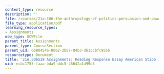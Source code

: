 ```yaml
---
content_type: resource
description: ''
file: /courses/21a-506-the-anthropology-of-politics-persuasion-and-power-spring-2019/ecbc1755faaabda9ddc545642a1d99d3_MIT21A_506S19_Sec3Mod1Respons2.pdf
file_type: application/pdf
learning_resource_types:
- Assignments
ocw_type: OCWFile
parent_title: Assignments
parent_type: CourseSection
parent_uid: 66804546-8062-2b57-04b3-db13cbfc95bb
resourcetype: Document
title: '21A.506S19 Assignments: Reading Response Essay American Stiob 1'
uid: ecbc1755-faaa-bda9-ddc5-45642a1d99d3
---
```


